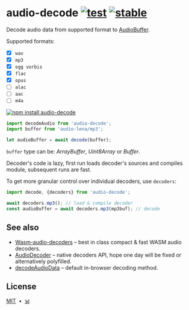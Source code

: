 # audio-decode [![test](https://github.com/audiojs/audio-decode/actions/workflows/test.js.yml/badge.svg)](https://github.com/audiojs/audio-decode/actions/workflows/test.js.yml) [![stable](https://img.shields.io/badge/stability-unstable-green.svg)](http://github.com/badges/stability-badges)

Decode audio data from supported format to [AudioBuffer](https://github.com/audiojs/audio-buffer).

Supported formats:

* [x] `wav`
* [x] `mp3`
* [x] `ogg vorbis`
* [x] `flac`
* [x] `opus`
* [ ] `alac`
* [ ] `aac`
* [ ] `m4a`

[![npm install audio-decode](https://nodei.co/npm/audio-decode.png?mini=true)](https://npmjs.org/package/audio-decode/)

```js
import decodeAudio from 'audio-decode';
import buffer from 'audio-lena/mp3';

let audioBuffer = await decode(buffer);
```

`buffer` type can be: _ArrayBuffer_, _Uint8Array_ or _Buffer_.

Decoder's code is lazy, first run loads decoder's sources and compiles module, subsequent runs are fast.

To get more granular control over individual decoders, use `decoders`:

```js
import decode, {decoders} from 'audio-decode';

await decoders.mp3(); // load & compile decoder
const audioBuffer = await decoders.mp3(mp3buf); // decode
```

## See also

* [Wasm-audio-decoders](https://github.com/eshaz/wasm-audio-decoders) – best in class compact & fast WASM audio decoders.
* [AudioDecoder](https://developer.mozilla.org/en-US/docs/Web/API/AudioDecoder) – native decoders API, hope one day will be fixed or alternatively polyfilled.
* [decodeAudioData](https://github.com/eshaz/wasm-audio-decoders) – default in-browser decoding method.

## License

[MIT](LICENSE)&nbsp;&nbsp;•&nbsp;&nbsp;<a href="https://github.com/krishnized/license/">🕉</a>

